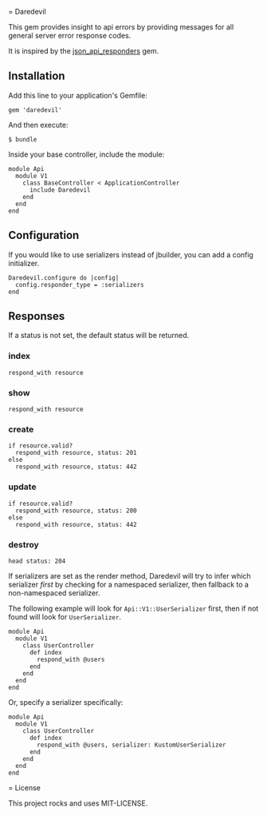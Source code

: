 = Daredevil

This gem provides insight to api errors by providing messages for all general server error response codes.

It is inspired by the [json_api_responders](https://github.com/stankec/json_api_responders) gem.

## Installation

Add this line to your application's Gemfile:

```
gem 'daredevil'
```

And then execute:

    $ bundle

Inside your base controller, include the module:

```
module Api
  module V1
    class BaseController < ApplicationController
      include Daredevil
    end
  end
end
```

## Configuration

If you would like to use serializers instead of jbuilder, you can add a config initializer.

```
Daredevil.configure do |config|
  config.responder_type = :serializers
end
```

## Responses

If a status is not set, the default status will be returned.

### index

    respond_with resource

### show

    respond_with resource

### create

    if resource.valid?
      respond_with resource, status: 201
    else
      respond_with resource, status: 442

### update

    if resource.valid?
      respond_with resource, status: 200
    else
      respond_with resource, status: 442

### destroy

    head status: 204

If serializers are set as the render method, Daredevil will try to infer which serializer _first_ by checking for a namespaced serializer, then fallback to a non-namespaced serializer.

The following example will look for `Api::V1::UserSerializer` first, then if not found will look for `UserSerializer`.

```
module Api
  module V1
    class UserController
      def index
        respond_with @users
      end
    end
  end
end
```

Or, specify a serializer specifically:


```
module Api
  module V1
    class UserController
      def index
        respond_with @users, serializer: KustomUserSerializer
      end
    end
  end
end
```

= License

This project rocks and uses MIT-LICENSE.
